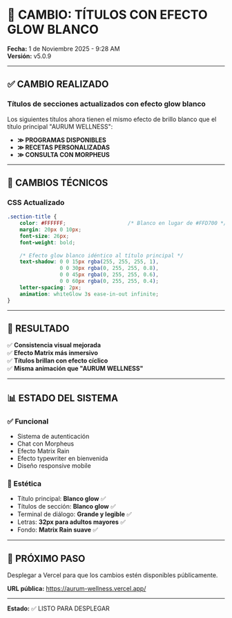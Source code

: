 # 🔱 CAMBIO: TÍTULOS CON EFECTO GLOW BLANCO

**Fecha:** 1 de Noviembre 2025 - 9:28 AM  
**Versión:** v5.0.9

---

## ✅ CAMBIO REALIZADO

### Títulos de secciones actualizados con efecto glow blanco

Los siguientes títulos ahora tienen el mismo efecto de brillo blanco que el título principal "AURUM WELLNESS":

- **≫ PROGRAMAS DISPONIBLES**
- **≫ RECETAS PERSONALIZADAS**
- **≫ CONSULTA CON MORPHEUS**

---

## 🎨 CAMBIOS TÉCNICOS

### CSS Actualizado

```css
.section-title {
    color: #FFFFFF;                    /* Blanco en lugar de #FFD700 */
    margin: 20px 0 10px;
    font-size: 26px;
    font-weight: bold;
    
    /* Efecto glow blanco idéntico al título principal */
    text-shadow: 0 0 15px rgba(255, 255, 255, 1),
                 0 0 30px rgba(0, 255, 255, 0.8),
                 0 0 45px rgba(0, 255, 255, 0.6),
                 0 0 60px rgba(0, 255, 255, 0.4);
    letter-spacing: 2px;
    animation: whiteGlow 3s ease-in-out infinite;
}
```

---

## 🎯 RESULTADO

✅ **Consistencia visual mejorada**  
✅ **Efecto Matrix más inmersivo**  
✅ **Títulos brillan con efecto cíclico**  
✅ **Misma animación que "AURUM WELLNESS"**

---

## 📊 ESTADO DEL SISTEMA

### ✅ Funcional
- Sistema de autenticación
- Chat con Morpheus
- Efecto Matrix Rain
- Efecto typewriter en bienvenida
- Diseño responsive mobile

### 🎨 Estética
- Título principal: **Blanco glow** ✅
- Títulos de sección: **Blanco glow** ✅
- Terminal de diálogo: **Grande y legible** ✅
- Letras: **32px para adultos mayores** ✅
- Fondo: **Matrix Rain suave** ✅

---

## 🚀 PRÓXIMO PASO

Desplegar a Vercel para que los cambios estén disponibles públicamente.

**URL pública:** https://aurum-wellness.vercel.app/

---

**Estado:** ✅ LISTO PARA DESPLEGAR
